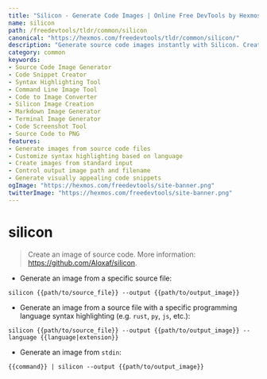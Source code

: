```yaml
---
title: "Silicon - Generate Code Images | Online Free DevTools by Hexmos"
name: silicon
path: /freedevtools/tldr/common/silicon
canonical: "https://hexmos.com/freedevtools/tldr/common/silicon/"
description: "Generate source code images instantly with Silicon. Create visually appealing code snippets for presentations and documentation. Free online tool, no registration required."
category: common
keywords:
- Source Code Image Generator
- Code Snippet Creator
- Syntax Highlighting Tool
- Command Line Image Tool
- Code to Image Converter
- Silicon Image Creation
- Markdown Image Generator
- Terminal Image Generator
- Code Screenshot Tool
- Source Code to PNG
features:
- Generate images from source code files
- Customize syntax highlighting based on language
- Create images from standard input
- Control output image path and filename
- Generate visually appealing code snippets
ogImage: "https://hexmos.com/freedevtools/site-banner.png"
twitterImage: "https://hexmos.com/freedevtools/site-banner.png"
---
```


# silicon

> Create an image of source code.
> More information: <https://github.com/Aloxaf/silicon>.

- Generate an image from a specific source file:

`silicon {{path/to/source_file}} --output {{path/to/output_image}}`

- Generate an image from a source file with a specific programming language syntax highlighting (e.g. `rust`, `py`, `js`, etc.):

`silicon {{path/to/source_file}} --output {{path/to/output_image}} --language {{language|extension}}`

- Generate an image from `stdin`:

`{{command}} | silicon --output {{path/to/output_image}}`
